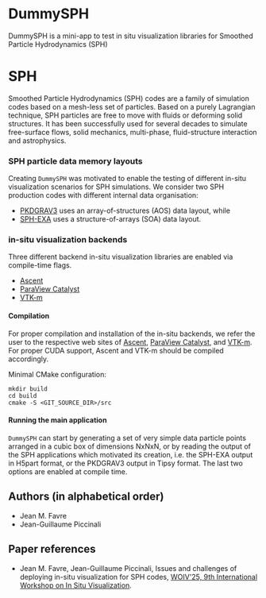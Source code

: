 # DummySPH

DummySPH is a mini-app to test in situ visualization libraries for Smoothed Particle Hydrodynamics (SPH)

# SPH

Smoothed Particle Hydrodynamics (SPH) codes are a family of simulation codes
based on a mesh-less set of particles. Based on a purely Lagrangian technique,
SPH particles are free to move with fluids or deforming solid structures. It has
been successfully used for several decades to simulate free-surface flows, solid
mechanics, multi-phase, fluid-structure interaction and astrophysics.

### SPH particle data memory layouts

Creating ```DummySPH``` was motivated to enable the testing of different in-situ
visualization scenarios for SPH simulations. We consider two SPH production codes 
with different internal data organisation:
* [PKDGRAV3](https://bitbucket.org/dpotter/pkdgrav3) uses an array-of-structures (AOS) data layout, while
* [SPH-EXA](https://github.com/unibas-dmi-hpc/SPH-EXA) uses a structure-of-arrays (SOA) data layout.

### in-situ visualization backends

Three different backend in-situ visualization libraries are enabled via compile-time flags.
* [Ascent](https://ascent.readthedocs.io/en/latest/index.html)
* [ParaView Catalyst](https://kitware.github.io/paraview-catalyst/)
* [VTK-m](https://vtk-m.readthedocs.io/en/stable/index.html)

#### Compilation

For proper compilation and installation of the in-situ backends, we refer the user
to the respective web sites of [Ascent](https://ascent.readthedocs.io/en/latest/index.html), [ParaView Catalyst](https://kitware.github.io/paraview-catalyst/), and [VTK-m](https://vtk-m.readthedocs.io/en/stable/index.html). For proper CUDA support, Ascent and VTK-m should be compiled accordingly.

Minimal CMake configuration:
```shell
mkdir build
cd build
cmake -S <GIT_SOURCE_DIR>/src
```

#### Running the main application

```DummySPH``` can start by generating a set of very simple data particle points arranged
in a cubic box of dimensions NxNxN, or by reading the output of the SPH applications which
motivated its creation, i.e. the SPH-EXA output in H5part format, or the PKDGRAV3 output in Tipsy format.
The last two options are enabled at compile time.

## Authors (in alphabetical order)

* Jean M. Favre
* Jean-Guillaume Piccinali

## Paper references

* Jean M. Favre, Jean-Guillaume Piccinali, Issues and challenges of deploying in-situ visualization for SPH codes, [WOIV'25, 9th International Workshop on In Situ Visualization](https://woiv.gitlab.io/woiv25/).
